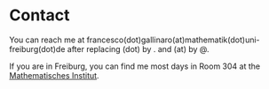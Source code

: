 <!DOCTYPE html>
<html>
<body>
<h1> Contact </h1>

<p> You can reach me at francesco(dot)gallinaro(at)mathematik(dot)uni-freiburg(dot)de after replacing (dot) by . and (at) by @. </p>
<p> If you are in Freiburg, you can find me most days in Room 304 at the <a href="https://www.math.uni-freiburg.de/index.html">Mathematisches Institut</a>.</p>
	</body>
</html>
